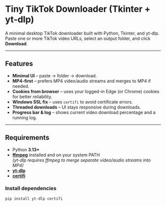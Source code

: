 # Tiny TikTok Downloader (Tkinter + yt-dlp)

A minimal desktop TikTok downloader built with Python, Tkinter, and yt-dlp.  
Paste one or more TikTok video URLs, select an output folder, and click **Download**.

---

## Features
- **Minimal UI** – paste → folder → download.
- **MP4-first** – prefers MP4 video/audio streams and merges to MP4 if needed.
- **Cookies from browser** – uses your logged-in Edge (or Chrome) cookies for better reliability.
- **Windows SSL fix** – uses `certifi` to avoid certificate errors.
- **Threaded downloads** – UI stays responsive during downloads.
- **Progress bar & log** – shows current video download percentage and a running log.

---

## Requirements
- Python **3.13+**
- [**ffmpeg**](https://ffmpeg.org/) installed and on your system PATH  
  *(yt-dlp requires ffmpeg to merge separate video/audio streams into MP4)*
- [**yt-dlp**](https://github.com/yt-dlp/yt-dlp)
- [**certifi**](https://pypi.org/project/certifi/)

### Install dependencies
```bash
pip install yt-dlp certifi
